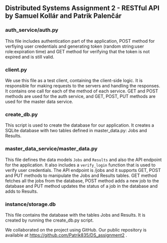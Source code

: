 ## Distributed Systems Assignment 2 - RESTful API by Samuel Kollár and Patrik Palenčár
### auth_service/auth.py
This file includes authentication part of the application, POST method for verfiying user credentials and generating token (random string:user role:expiration time) and GET method for verifying that the token is not expired and is still valid.

### client.py
We use this file as a test client, containing the client-side logic. It is responsible for making requests to the servers and handling the responses. It contains one call for each of the method of each service. GET and POST methods are used for the auth service, and GET, POST, PUT methods are used for the master data service.

### create_db.py
This script is used to create the database for our application. It creates a SQLite database with two tables defined in master_data.py: Jobs and Results. 

### master_data_service/master_data.py
This file defines the data models `Jobs` and `Results` and also the API endpoint for the application. It also includes a `verify_login` function that is used to verify user credentials. The API endpoint is /jobs and it supports GET, POST and PUT methods to manipulate the Jobs and Results tables. GET method fetches all the jobs from the database, POST method adds a new job to the database and PUT method updates the status of a job in the database and adds to Results.

### instance/storage.db
This file contains the database with the tables Jobs and Results. It is created by running the create_db.py script.



We collaborated on the project using GitHub. Our public repository is available at https://github.com/Patrik835/DS_assignment2 .
